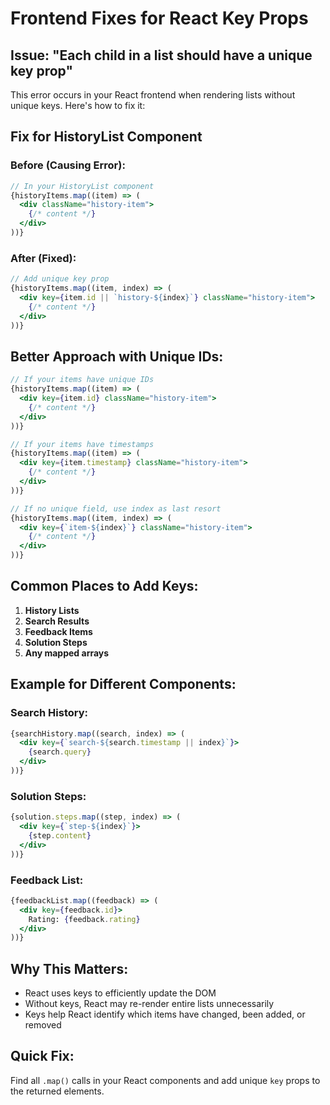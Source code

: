 # Frontend Fixes for React Key Props

## Issue: "Each child in a list should have a unique key prop"

This error occurs in your React frontend when rendering lists without unique keys. Here's how to fix it:

## Fix for HistoryList Component

### Before (Causing Error):
```jsx
// In your HistoryList component
{historyItems.map((item) => (
  <div className="history-item">
    {/* content */}
  </div>
))}
```

### After (Fixed):
```jsx
// Add unique key prop
{historyItems.map((item, index) => (
  <div key={item.id || `history-${index}`} className="history-item">
    {/* content */}
  </div>
))}
```

## Better Approach with Unique IDs:
```jsx
// If your items have unique IDs
{historyItems.map((item) => (
  <div key={item.id} className="history-item">
    {/* content */}
  </div>
))}

// If your items have timestamps
{historyItems.map((item) => (
  <div key={item.timestamp} className="history-item">
    {/* content */}
  </div>
))}

// If no unique field, use index as last resort
{historyItems.map((item, index) => (
  <div key={`item-${index}`} className="history-item">
    {/* content */}
  </div>
))}
```

## Common Places to Add Keys:

1. **History Lists**
2. **Search Results**
3. **Feedback Items**
4. **Solution Steps**
5. **Any mapped arrays**

## Example for Different Components:

### Search History:
```jsx
{searchHistory.map((search, index) => (
  <div key={`search-${search.timestamp || index}`}>
    {search.query}
  </div>
))}
```

### Solution Steps:
```jsx
{solution.steps.map((step, index) => (
  <div key={`step-${index}`}>
    {step.content}
  </div>
))}
```

### Feedback List:
```jsx
{feedbackList.map((feedback) => (
  <div key={feedback.id}>
    Rating: {feedback.rating}
  </div>
))}
```

## Why This Matters:
- React uses keys to efficiently update the DOM
- Without keys, React may re-render entire lists unnecessarily
- Keys help React identify which items have changed, been added, or removed

## Quick Fix:
Find all `.map()` calls in your React components and add unique `key` props to the returned elements.